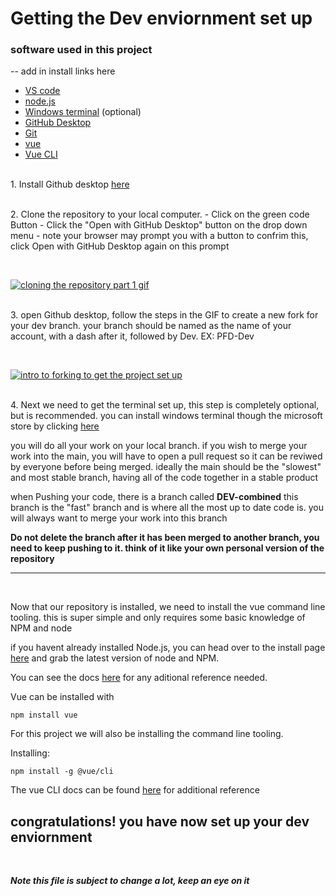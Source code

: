# Getting the Dev enviornment set up

### **software used in this project**

-- add in install links here
* [VS code](https://code.visualstudio.com/)
* [node.js](https://nodejs.org/en/download/)
* [Windows terminal](https://www.microsoft.com/en-ca/p/windows-terminal/9n0dx20hk701?rtc=1#activetab=pivot:overviewtab) (optional)
* [GitHub Desktop](https://desktop.github.com/)
* [Git](https://git-scm.com/downloads)
* [vue](https://vuejs.org/v2/guide/installation.html)
* [Vue CLI](https://cli.vuejs.org/)

<br>1. Install Github desktop [here](https://desktop.github.com/ "here")

<br>2. Clone the repository to your local computer.
	- Click on the green code Button
	- Click the "Open with GitHub Desktop" button on the drop down menu
	- note your browser may prompt you with a button to confrim this, click Open with GitHub Desktop again on this prompt
  
<br>

[![cloning the repository part 1 gif](https://media.discordapp.net/attachments/913259753948446720/913273808536883241/install_ins_1.gif?width=720&height=527 "cloning the repository part 1 gif")](http://https://media.discordapp.net/attachments/913259753948446720/913273808536883241/install_ins_1.gif?width=720&height=527 "cloning the repository part 1 gif")

<br>3. open Github desktop, follow the steps in the GIF to create a new fork for your dev branch. your branch should be named as the name of your account, with a dash after it, followed by Dev. EX: PFD-Dev

<br>

[![intro to forking to get the project set up](https://cdn.discordapp.com/attachments/913259753948446720/913332772662288414/forking_-_intro_compressed.gif "intro to forking to get the project set up")](http://https://cdn.discordapp.com/attachments/913259753948446720/913332772662288414/forking_-_intro_compressed.gif "intro to forking to get the project set up")

<br>4. Next we need to get the terminal set up, this step is completely optional, but is recommended. you can install windows terminal though the microsoft store by clicking [here](http://https://www.microsoft.com/en-ca/p/windows-terminal/9n0dx20hk701?SilentAuth=1&wa=wsignin1.0&rtc=1#activetab=pivot:overviewtab "here")

you will do all your work on your local branch. if you wish to merge your work into the main, you will have to open a pull request so it can be reviwed by everyone before being merged. ideally the main should be the "slowest" and most stable branch, having all of the code together in a stable product

when Pushing your code, there is a branch called **DEV-combined** this branch is the "fast" branch and is where all the most up to date code is. you will always want to merge your work into this branch

**Do not delete the branch after it has been merged to another branch, you need to keep pushing to it. think of it like your own personal version of the repository**
<br>

--------
<br>

Now that our repository is installed, we need to install the vue command line tooling. this is super simple and only requires some basic knowledge of NPM and node

if you havent already installed Node.js, you can head over to the install page [here](https://nodejs.org/en/download/) and grab the latest version of node and NPM.

You can see the docs [here](https://vuejs.org/v2/guide/installation.html) for any aditional reference needed.

Vue can be installed with
    
    npm install vue

For this project we will also be installing the command line tooling.

Installing:
        
    npm install -g @vue/cli
    

The vue CLI docs can be found [here](https://cli.vuejs.org/) for additional reference

## congratulations! you have now set up your dev enviornment

<br>

***Note this file is subject to change a lot, keep an eye on it***
